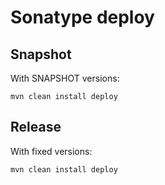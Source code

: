# Sonatype deploy

## Snapshot

With SNAPSHOT versions:

    mvn clean install deploy 
    
    
## Release

With fixed versions:

    mvn clean install deploy